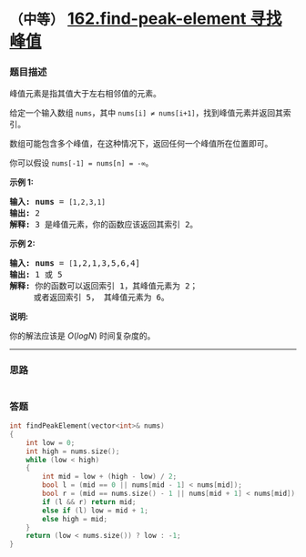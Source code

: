 # `（中等）` [162.find-peak-element 寻找峰值](https://leetcode-cn.com/problems/find-peak-element/)

### 题目描述
<p>峰值元素是指其值大于左右相邻值的元素。</p>

<p>给定一个输入数组&nbsp;<code>nums</code>，其中 <code>nums[i] ≠ nums[i+1]</code>，找到峰值元素并返回其索引。</p>

<p>数组可能包含多个峰值，在这种情况下，返回任何一个峰值所在位置即可。</p>

<p>你可以假设&nbsp;<code>nums[-1] = nums[n] = -∞</code>。</p>

<p><strong>示例 1:</strong></p>

<pre><strong>输入:</strong> <strong>nums</strong> = <code>[1,2,3,1]</code>
<strong>输出:</strong> 2
<strong>解释: </strong>3 是峰值元素，你的函数应该返回其索引 2。</pre>

<p><strong>示例&nbsp;2:</strong></p>

<pre><strong>输入:</strong> <strong>nums</strong> = <code>[</code>1,2,1,3,5,6,4]
<strong>输出:</strong> 1 或 5 
<strong>解释:</strong> 你的函数可以返回索引 1，其峰值元素为 2；
&nbsp;    或者返回索引 5， 其峰值元素为 6。
</pre>

<p><strong>说明:</strong></p>

<p>你的解法应该是&nbsp;<em>O</em>(<em>logN</em>)<em>&nbsp;</em>时间复杂度的。</p>


---
### 思路
```
```

### 答题
``` C++
int findPeakElement(vector<int>& nums) 
{
	int low = 0;
	int high = nums.size();
	while (low < high)
	{
		int mid = low + (high - low) / 2;
		bool l = (mid == 0 || nums[mid - 1] < nums[mid]);
		bool r = (mid == nums.size() - 1 || nums[mid + 1] < nums[mid]);
		if (l && r) return mid;
		else if (l) low = mid + 1;
		else high = mid;
	}
	return (low < nums.size()) ? low : -1;
}
```
